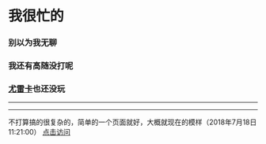 # 我很忙的
### 别以为我无聊
### 我还有高随没打呢
### [尤雷卡](http://ff.sdo.com/web7/news/news.html?id=295581)也还没玩
***
***
不打算搞的很复杂的，简单的一个页面就好，大概就现在的模样（2018年7月18日11:21:00）
[点击访问](https://jiangkewen.github.io/sjj/)
